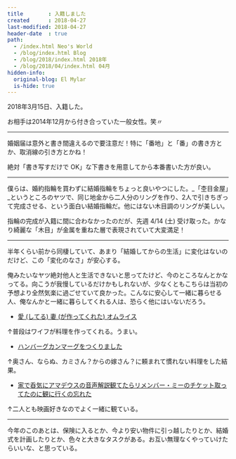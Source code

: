 ```yaml
---
title        : 入籍しました
created      : 2018-04-27
last-modified: 2018-04-27
header-date  : true
path:
  - /index.html Neo's World
  - /blog/index.html Blog
  - /blog/2018/index.html 2018年
  - /blog/2018/04/index.html 04月
hidden-info:
  original-blog: El Mylar
  is-hide: true
---
```


2018年3月15日、入籍した。

お相手は2014年12月から付き合っていた一般女性。笑〃

---

婚姻届は意外と書き間違えるので要注意だ！特に「番地」と「番」の書き方とか、取消線の引き方とかね！

絶対「書き写すだけで OK」な下書きを用意してから本番書いた方が良い。

---

僕らは、婚約指輪を買わずに結婚指輪をちょっと良いやつにした。_「杢目金屋」_というところのヤツで、同じ地金から二人分のリングを作り、2人で引きちぎって完成させる、という面白い結婚指輪だ。他にはない木目調のリングが美しい。

指輪の完成が入籍に間に合わなかったのだが、先週 4/14 (土) 受け取った。かなり綺麗な「木目」が金属を重ねた層で表現されていて大変満足！

---

半年くらい前から同棲していて、あまり「結婚してからの生活」に変化はないのだけど、この「変化のなさ」が安心する。

俺みたいなヤツ絶対他人と生活できないと思ってたけど、今のところなんとかなってる。向こうが我慢しているだけかもしれないが、少なくともこちらは当初の予想より全然気楽に過ごせていて良かった。こんなに安心して一緒に暮らせる人、俺なんかと一緒に暮らしてくれる人は、恐らく他にはいないだろう。

- [愛 (してる) 妻 (が作ってくれた) オムライス](https://www.instagram.com/p/Bh3AKaJhZY0/)

↑普段はワイフが料理を作ってくれる。うまい。

- [ハンバーグカンマーグをつくりました](https://www.instagram.com/p/Bhl_2-FBsF-/)

↑奥さん、ならぬ、カミさん？からの嫁さん？に頼まれて慣れない料理をした結果。

- [家で呑気にアマデウスの音声解説観てたらリメンバー・ミーのチケット取ってたのに観に行くの忘れた](https://www.instagram.com/p/BhmALxkB7Zo/)

↑二人とも映画好きなのでよく一緒に観ている。

---

今年のこのあとは、保険に入るとか、今より安い物件に引っ越したりとか、結婚式を計画したりとか、色々と大きなタスクがある。お互い無理なくやっていけたらいいな、と思っている。
